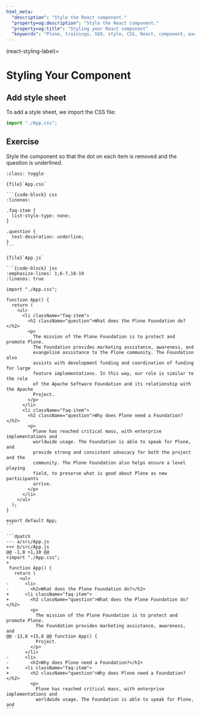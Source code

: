 ```yaml
---
html_meta:
  "description": "Style the React component."
  "property=og:description": "Style the React component."
  "property=og:title": "Styling your React component"
  "keywords": "Plone, trainings, SEO, style, CSS, React, component, exercise, solution"
---
```


(react-styling-label)=

# Styling Your Component

## Add style sheet

To add a style sheet, we import the CSS file:

```jsx
import "./App.css";
```

## Exercise

Style the component so that the dot on each item is removed and the question is underlined.

````{admonition} Solution
:class: toggle

{file}`App.css`

```{code-block} css
:linenos:

.faq-item {
  list-style-type: none;
}

.question {
  text-decoration: underline;
}
```

{file}`App.js`

```{code-block} jsx
:emphasize-lines: 1,6-7,18-19
:linenos: true

import "./App.css";

function App() {
  return (
    <ul>
      <li className="faq-item">
        <h2 className="question">What does the Plone Foundation do?</h2>
        <p>
          The mission of the Plone Foundation is to protect and promote Plone.
          The Foundation provides marketing assistance, awareness, and
          evangelism assistance to the Plone community. The Foundation also
          assists with development funding and coordination of funding for large
          feature implementations. In this way, our role is similar to the role
          of the Apache Software Foundation and its relationship with the Apache
          Project.
        </p>
      </li>
      <li className="faq-item">
        <h2 className="question">Why does Plone need a Foundation?</h2>
        <p>
          Plone has reached critical mass, with enterprise implementations and
          worldwide usage. The Foundation is able to speak for Plone, and
          provide strong and consistent advocacy for both the project and the
          community. The Plone Foundation also helps ensure a level playing
          field, to preserve what is good about Plone as new participants
          arrive.
        </p>
      </li>
    </ul>
  );
}

export default App;
```

```dpatch
--- a/src/App.js
+++ b/src/App.js
@@ -1,8 +1,10 @@
+import "./App.css";
+
 function App() {
   return (
     <ul>
-      <li>
-        <h2>What does the Plone Foundation do?</h2>
+      <li className="faq-item">
+        <h2 className="question">What does the Plone Foundation do?</h2>
         <p>
           The mission of the Plone Foundation is to protect and promote Plone.
           The Foundation provides marketing assistance, awareness, and
@@ -13,8 +15,8 @@ function App() {
           Project.
         </p>
       </li>
-      <li>
-        <h2>Why does Plone need a Foundation?</h2>
+      <li className="faq-item">
+        <h2 className="question">Why does Plone need a Foundation?</h2>
         <p>
           Plone has reached critical mass, with enterprise implementations and
           worldwide usage. The Foundation is able to speak for Plone, and
```
````
